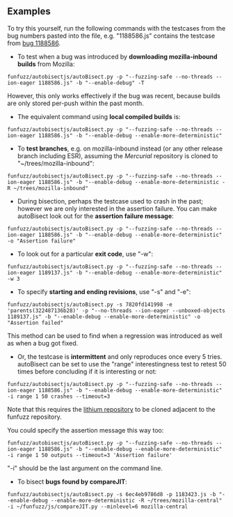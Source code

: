 ## Examples

To try this yourself, run the following commands with the testcases from the bug numbers pasted into the file, e.g. "1188586.js" contains the testcase from [bug 1188586](https://bugzilla.mozilla.org/show_bug.cgi?id=1188586).

* To test when a bug was introduced by **downloading mozilla-inbound builds** from Mozilla:

```funfuzz/autobisectjs/autoBisect.py -p "--fuzzing-safe --no-threads --ion-eager 1188586.js" -b "--enable-debug" -T```

However, this only works effectively if the bug was recent, because builds are only stored per-push within the past month.

* The equivalent command using **local compiled builds** is:

```funfuzz/autobisectjs/autoBisect.py -p "--fuzzing-safe --no-threads --ion-eager 1188586.js" -b "--enable-debug --enable-more-deterministic"```

* To **test branches**, e.g. on mozilla-inbound instead (or any other release branch including ESR), assuming the *Mercurial* repository is cloned to "~/trees/mozilla-inbound":

```funfuzz/autobisectjs/autoBisect.py -p "--fuzzing-safe --no-threads --ion-eager 1188586.js" -b "--enable-debug --enable-more-deterministic -R ~/trees/mozilla-inbound"```

* During bisection, perhaps the testcase used to crash in the past; however we are only interested in the assertion failure. You can make autoBisect look out for the **assertion failure message**:

```funfuzz/autobisectjs/autoBisect.py -p "--fuzzing-safe --no-threads --ion-eager 1188586.js" -b "--enable-debug --enable-more-deterministic" -o "Assertion failure"```

* To look out for a particular **exit code**, use "-w":

```funfuzz/autobisectjs/autoBisect.py -p "--fuzzing-safe --no-threads --ion-eager 1189137.js" -b "--enable-debug --enable-more-deterministic" -w 3```

* To specify **starting and ending revisions**, use "-s" and "-e":

```funfuzz/autobisectjs/autoBisect.py -s 7820fd141998 -e 'parents(322487136b28)' -p "--no-threads --ion-eager --unboxed-objects 1189137.js" -b "--enable-debug --enable-more-deterministic" -o "Assertion failed"```

This method can be used to find when a regression was introduced as well as when a bug got fixed.

* Or, the testcase is **intermittent** and only reproduces once every 5 tries. autoBisect can be set to use the "range" interestingness test to retest 50 times before concluding if it is interesting or not:

```funfuzz/autobisectjs/autoBisect.py -p "--fuzzing-safe --no-threads --ion-eager 1188586.js" -b "--enable-debug --enable-more-deterministic" -i range 1 50 crashes --timeout=3```

Note that this requires the [lithium repository](https://github.com/MozillaSecurity/lithium) to be cloned adjacent to the funfuzz repository.

You could specify the assertion message this way too:

```funfuzz/autobisectjs/autoBisect.py -p "--fuzzing-safe --no-threads --ion-eager 1188586.js" -b "--enable-debug --enable-more-deterministic" -i range 1 50 outputs --timeout=3 'Assertion failure'```

"-i" should be the last argument on the command line.

* To bisect **bugs found by compareJIT**:

```funfuzz/autobisectjs/autoBisect.py -s 6ec4eb9786d8 -p 1183423.js -b "--enable-debug --enable-more-deterministic -R ~/trees/mozilla-central" -i ~/funfuzz/js/compareJIT.py --minlevel=6 mozilla-central```
